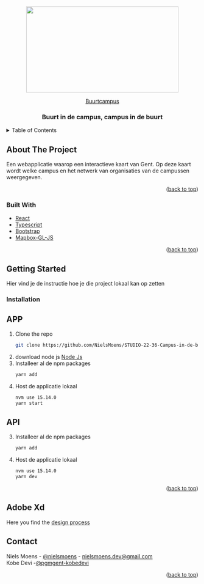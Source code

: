 <!-- # Kobe Devillé React app

## App

An interactive map where you can find all Artevelde Campuses and see their cooperations with other organisation by map. 

---
**NOTE**

Image upload is not yet implemented, but can work via Cloud(inary):
Fill in the cloudinary details in .env
https://cloudinary.com/<br/>


---

### Login
- Admin:
    - **Username:** a@a.com
    - **Password:** qwerty  
- SuperAdmin:
    - **Username:** sa@sa.com
    - **Password:** qwerty
## Api
[https://mobdev2-moviedbapi.herokuapp.com](https://mobdev2-moviedbapi.herokuapp.com) -->


<div id="top"></div>

<!-- PROJECT LOGO -->
<br />
<div align="center">
   <a href="https://github.com/NielsMoens/STUDIO-22-36-Campus-in-de-buurt">
   <p>
    <a href="https://sites.arteveldehogeschool.be?wvideo=pc9jur7ub3">
     <img src="https://embed-fastly.wistia.com/deliveries/10e2969cfb5732be19c0250d41e39867.jpg?image_play_button_size=2x&amp;image_crop_resized=960x540&amp;image_play_button=1&amp;image_play_button_color=000000e0" width="400" height="225" style="width: 400px; height: 225px;">
    </a>
   </p>
    <p><a href="https://sites.arteveldehogeschool.be?wvideo=pc9jur7ub3">Buurtcampus</a></p>
  </a>

<h3 align="center">Buurt in de campus, campus in de buurt</h3>

</div>


<!-- TABLE OF CONTENTS -->
<details>
  <summary>Table of Contents</summary>
  <ol>
    <li>
      <a href="#about-the-project">About The Project</a>
      <ul>
        <li><a href="#built-with">Built With</a></li>
      </ul>
    </li>
    <li>
      <a href="#getting-started">Getting Started</a>
      <ul>
        <li><a href="#installation">Installation</a></li>
      </ul>
    </li>
    <li><a href="#contact">Contact</a></li>
  </ol>
</details>



<!-- ABOUT THE PROJECT -->
## About The Project
Een webapplicatie waarop een interactieve kaart van Gent. Op deze kaart wordt welke campus en het netwerk van organisaties van de campussen weergegeven. 

<p align="right">(<a href="#top">back to top</a>)</p>


### Built With

* [React](https://reactjs.org/)
* [Typescript](https://www.typescriptlang.org/)
* [Bootstrap](https://getbootstrap.com)
* [Mapbox-GL-JS](https://visgl.github.io/react-map-gl/)

<p align="right">(<a href="#top">back to top</a>)</p>

 
<!-- GETTING STARTED -->
## Getting Started
Hier vind je de instructie hoe je die project lokaal kan op zetten 


### Installation
## APP

1. Clone the repo
   ```sh
   git clone https://github.com/NielsMoens/STUDIO-22-36-Campus-in-de-buurt
   ```
2. download node js [Node Js](https://nodejs.org/en/download/) 
3. Installeer al de npm packages
    ```sh
   yarn add
   ```
4. Host de applicatie lokaal 
    ```sh
   nvm use 15.14.0
   yarn start
   ```
## API
3. Installeer al de npm packages
    ```sh
   yarn add 
   ```
4. Host de applicatie lokaal 
    ```sh
   nvm use 15.14.0
   yarn dev
   ```


<p align="right">(<a href="#top">back to top</a>)</p>


## Adobe Xd
Here you find the [design process](https://xd.adobe.com/view/78f1e8d3-9aab-41c7-88bd-bf1ea4d7d105-2da2/)


<!-- CONTACT -->
## Contact
Niels Moens - [@nielsmoens](https://www.linkedin.com/in/niels-moens-6b065b134) - nielsmoens.dev@gmail.com <br>
Kobe Devi  -[@pgmgent-kobedevi](https://www.linkedin.com/in/niels-moens-6b065b134)

<p align="right">(<a href="#top">back to top</a>)</p>



